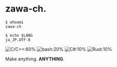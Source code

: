 # zawa-ch.

```
$ whoami
zawa-ch
```

```
$ echo $LANG
ja_JP.UTF-8
```
![C/C++:60%](https://img.shields.io/badge/C%2FC%2B%2B-60%25-blue)
![bash:20%](https://img.shields.io/badge/bash-20%25-lightgrey)
![C#:10%](https://img.shields.io/badge/C%23-10%25-yellow)
![Rust:10%](https://img.shields.io/badge/Rust-10%25-red)

Make anything. **ANYTHING**.
